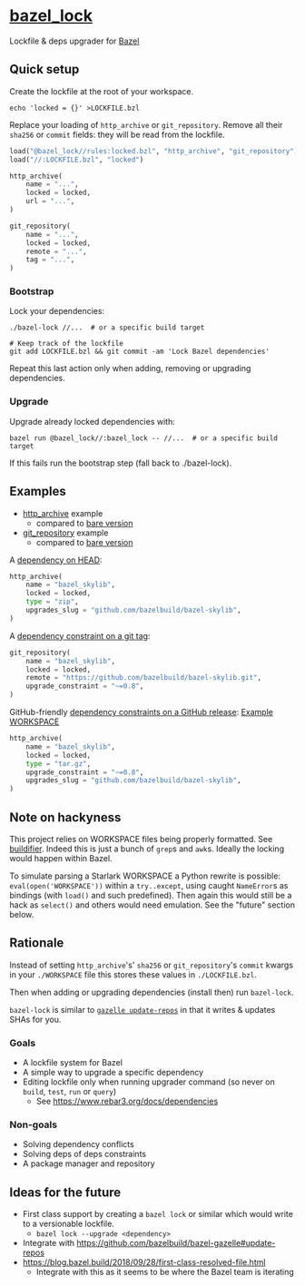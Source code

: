 # [bazel_lock](https://github.com/fenollp/bazel_lock)

Lockfile & deps upgrader for [Bazel](https://bazel.build)

## Quick setup

Create the lockfile at the root of your workspace.
```shell
echo 'locked = {}' >LOCKFILE.bzl
```

Replace your loading of `http_archive` or `git_repository`.
Remove all their `sha256` or `commit` fields: they will be read from the lockfile.
```python
load("@bazel_lock//rules:locked.bzl", "http_archive", "git_repository")
load("//:LOCKFILE.bzl", "locked")

http_archive(
    name = "...",
    locked = locked,
    url = "...",
)

git_repository(
    name = "...",
    locked = locked,
    remote = "...",
    tag = "...",
)
```
### Bootstrap

Lock your dependencies:
```shell
./bazel-lock //...  # or a specific build target

# Keep track of the lockfile
git add LOCKFILE.bzl && git commit -am 'Lock Bazel dependencies'
```
Repeat this last action only when adding, removing or upgrading dependencies.

### Upgrade

Upgrade already locked dependencies with:
```shell
bazel run @bazel_lock//:bazel_lock -- //...  # or a specific build target
```
If this fails run the bootstrap step (fall back to ./bazel-lock).

## Examples

* [http_archive](./example_http_archive_locked/WORKSPACE) example
    * compared to [bare version](./example_http_archive_bare/WORKSPACE)
* [git_repository](./example_git_repository_locked/WORKSPACE) example
	* compared to [bare version](./example_git_repository_bare/WORKSPACE)

A [dependency on HEAD](./example_http_archive_locked_HEAD/WORKSPACE):
```python
http_archive(
    name = "bazel_skylib",
    locked = locked,
    type = "zip",
    upgrades_slug = "github.com/bazelbuild/bazel-skylib",
)
```

A [dependency constraint on a git tag](./example_git_repository_locked_constrained/WORKSPACE):
```python
git_repository(
    name = "bazel_skylib",
    locked = locked,
    remote = "https://github.com/bazelbuild/bazel-skylib.git",
    upgrade_constraint = "~=0.8",
)
```

GitHub-friendly [dependency constraints on a GitHub release](https://python-semanticversion.readthedocs.io/en/latest/reference.html#semantic_version.SimpleSpec):
[Example WORKSPACE](./example_http_archive_locked_constrained/WORKSPACE)
```python
http_archive(
    name = "bazel_skylib",
    locked = locked,
    type = "tar.gz",
    upgrade_constraint = "~=0.8",
    upgrades_slug = "github.com/bazelbuild/bazel-skylib",
)
```

## Note on hackyness

This project relies on WORKSPACE files being properly formatted. See [buildifier](https://github.com/bazelbuild/buildtools/blob/master/buildifier/README.md).
Indeed this is just a bunch of `grep`s and `awk`s. Ideally the locking would happen within Bazel.

To simulate parsing a Starlark WORKSPACE a Python rewrite is possible: `eval(open('WORKSPACE'))` within a `try..except`, using caught `NameError`s as bindings (with `load()` and such predefined).
Then again this would still be a hack as `select()` and others would need emulation. See the "future" section below.

## Rationale

Instead of setting `http_archive`'s' `sha256` or `git_repository`'s `commit` kwargs in your `./WORKSPACE` file this stores these values in `./LOCKFILE.bzl`.

Then when adding or upgrading dependencies (install then) run `bazel-lock`.

`bazel-lock` is similar to [`gazelle update-repos`](https://github.com/bazelbuild/bazel-gazelle) in that it writes & updates SHAs for you.

### Goals

* A lockfile system for Bazel
* A simple way to upgrade a specific dependency
* Editing lockfile only when running upgrader command (so never on `build`, `test`, `run` or `query`)
	* See https://www.rebar3.org/docs/dependencies

### Non-goals

* Solving dependency conflicts
* Solving deps of deps constraints
* A package manager and repository

## Ideas for the future

* First class support by creating a `bazel lock` or similar which would write to a versionable lockfile.
    * `bazel lock --upgrade <dependency>`
* Integrate with https://github.com/bazelbuild/bazel-gazelle#update-repos
* https://blog.bazel.build/2018/09/28/first-class-resolved-file.html
    * Integrate with this as it seems to be where the Bazel team is iterating
